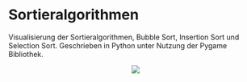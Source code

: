 # Sortieralgorithmen
Visualisierung der Sortieralgorithmen, Bubble Sort, Insertion Sort und Selection Sort. Geschrieben in Python unter Nutzung der Pygame Bibliothek.

<p align="center">
  <img src="https://user-images.githubusercontent.com/69305541/147875359-2c331503-4cbb-4617-88e7-02bfed282f79.png" />
</p>

